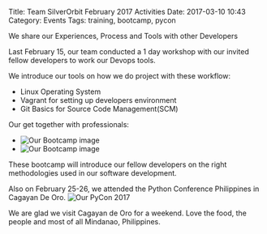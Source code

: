 Title: Team SilverOrbit February 2017 Activities
Date: 2017-03-10 10:43
Category: Events
Tags: training, bootcamp, pycon

We share our Experiences, Process and Tools with other Developers

Last February 15, our team conducted a 1 day workshop with our invited fellow developers 
to work our Devops tools.

We introduce our tools on how we do project with these workflow:

* Linux Operating System 
* Vagrant for setting up developers environment
* Git Basics for Source Code Management(SCM)

Our get together with professionals:

* ![Our Bootcamp image](/images/bootcamp/received_10155062628037140.jpeg)  
* ![Our Bootcamp image](/images/bootcamp/received_10155062628737140.jpeg)  

These bootcamp will introduce our fellow developers on the right methodologies used in our software development. 

Also on February 25-26, we attended the Python Conference Philippines in Cagayan De Oro.
![Our PyCon 2017](/images/pycon2017/pycon2017.jpeg)  

We are glad we visit Cagayan de Oro for a weekend. Love the food, the people and most of all Mindanao, Philippines.

